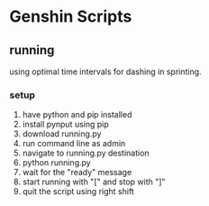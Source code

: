 # Genshin Scripts
## running

using optimal time intervals for dashing in sprinting. 

### setup
1. have python and pip installed
2. install pynput using pip
3. download running.py
4. run command line as admin
5. navigate to running.py destination
6. python running.py 
7. wait for the "ready" message
8. start running with "\[" and stop with "\]" 
9. quit the script using right shift
